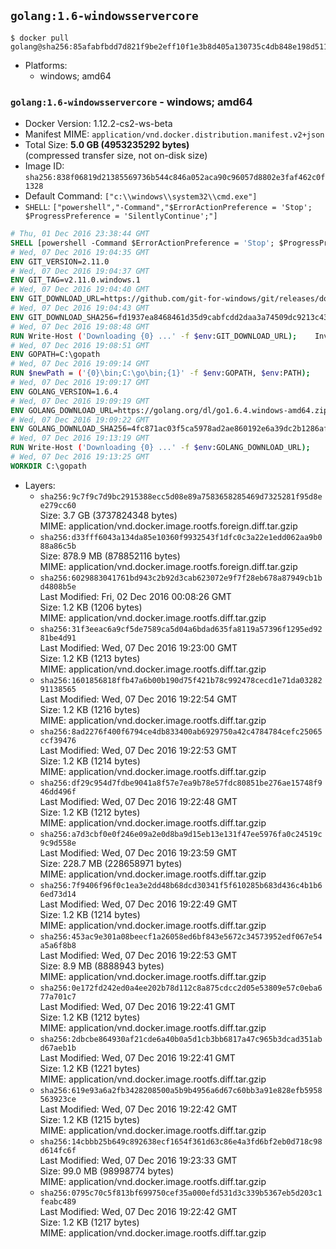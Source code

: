 ## `golang:1.6-windowsservercore`

```console
$ docker pull golang@sha256:85afabfbdd7d821f9be2eff10f1e3b8d405a130735c4db848e198d51190d2de7
```

-	Platforms:
	-	windows; amd64

### `golang:1.6-windowsservercore` - windows; amd64

-	Docker Version: 1.12.2-cs2-ws-beta
-	Manifest MIME: `application/vnd.docker.distribution.manifest.v2+json`
-	Total Size: **5.0 GB (4953235292 bytes)**  
	(compressed transfer size, not on-disk size)
-	Image ID: `sha256:838f06819d21385569736b544c846a052aca90c96057d8802e3faf462c0f1328`
-	Default Command: `["c:\\windows\\system32\\cmd.exe"]`
-	`SHELL`: `["powershell","-Command","$ErrorActionPreference = 'Stop'; $ProgressPreference = 'SilentlyContinue';"]`

```dockerfile
# Thu, 01 Dec 2016 23:38:44 GMT
SHELL [powershell -Command $ErrorActionPreference = 'Stop'; $ProgressPreference = 'SilentlyContinue';]
# Wed, 07 Dec 2016 19:04:35 GMT
ENV GIT_VERSION=2.11.0
# Wed, 07 Dec 2016 19:04:37 GMT
ENV GIT_TAG=v2.11.0.windows.1
# Wed, 07 Dec 2016 19:04:40 GMT
ENV GIT_DOWNLOAD_URL=https://github.com/git-for-windows/git/releases/download/v2.11.0.windows.1/Git-2.11.0-64-bit.exe
# Wed, 07 Dec 2016 19:04:43 GMT
ENV GIT_DOWNLOAD_SHA256=fd1937ea8468461d35d9cabfcdd2daa3a74509dc9213c43c2b9615e8f0b85086
# Wed, 07 Dec 2016 19:08:48 GMT
RUN Write-Host ('Downloading {0} ...' -f $env:GIT_DOWNLOAD_URL); 	Invoke-WebRequest -Uri $env:GIT_DOWNLOAD_URL -OutFile 'git.exe'; 		Write-Host ('Verifying sha256 ({0}) ...' -f $env:GIT_DOWNLOAD_SHA256); 	if ((Get-FileHash git.exe -Algorithm sha256).Hash -ne $env:GIT_DOWNLOAD_SHA256) { 		Write-Host 'FAILED!'; 		exit 1; 	}; 		Write-Host 'Installing ...'; 	Start-Process 		-Wait 		-FilePath ./git.exe 		-ArgumentList @( 			'/VERYSILENT', 			'/NORESTART', 			'/NOCANCEL', 			'/SP-', 			'/SUPPRESSMSGBOXES', 						'/COMPONENTS=assoc_sh', 						'/DIR=C:\git' 		); 		Write-Host 'Updating PATH ...'; 	$env:PATH = 'C:\git\bin;C:\git\mingw64\bin;C:\git\usr\bin;' + $env:PATH; 	[Environment]::SetEnvironmentVariable('PATH', $env:PATH, [EnvironmentVariableTarget]::Machine); 		Write-Host 'Verifying install ...'; 	Write-Host '  git --version'; git --version; 	Write-Host '  bash --version'; bash --version; 	Write-Host '  curl --version'; curl.exe --version; 		Write-Host 'Removing installer ...'; 	Remove-Item git.exe -Force; 		Write-Host 'Complete.';
# Wed, 07 Dec 2016 19:08:51 GMT
ENV GOPATH=C:\gopath
# Wed, 07 Dec 2016 19:09:14 GMT
RUN $newPath = ('{0}\bin;C:\go\bin;{1}' -f $env:GOPATH, $env:PATH); 	Write-Host ('Updating PATH: {0}' -f $newPath); 	[Environment]::SetEnvironmentVariable('PATH', $newPath, [EnvironmentVariableTarget]::Machine);
# Wed, 07 Dec 2016 19:09:17 GMT
ENV GOLANG_VERSION=1.6.4
# Wed, 07 Dec 2016 19:09:19 GMT
ENV GOLANG_DOWNLOAD_URL=https://golang.org/dl/go1.6.4.windows-amd64.zip
# Wed, 07 Dec 2016 19:09:22 GMT
ENV GOLANG_DOWNLOAD_SHA256=4fc871ac03f5ca5978ad2ae860192e6a39dc2b1286afbe86f4947faab84ab231
# Wed, 07 Dec 2016 19:13:19 GMT
RUN Write-Host ('Downloading {0} ...' -f $env:GOLANG_DOWNLOAD_URL); 	Invoke-WebRequest -Uri $env:GOLANG_DOWNLOAD_URL -OutFile 'go.zip'; 		Write-Host ('Verifying sha256 ({0}) ...' -f $env:GOLANG_DOWNLOAD_SHA256); 	if ((Get-FileHash go.zip -Algorithm sha256).Hash -ne $env:GOLANG_DOWNLOAD_SHA256) { 		Write-Host 'FAILED!'; 		exit 1; 	}; 		Write-Host 'Expanding ...'; 	Expand-Archive go.zip -DestinationPath C:\; 		Write-Host 'Verifying install ("go version") ...'; 	go version; 		Write-Host 'Removing ...'; 	Remove-Item go.zip -Force; 		Write-Host 'Complete.';
# Wed, 07 Dec 2016 19:13:25 GMT
WORKDIR C:\gopath
```

-	Layers:
	-	`sha256:9c7f9c7d9bc2915388ecc5d08e89a7583658285469d7325281f95d8ee279cc60`  
		Size: 3.7 GB (3737824348 bytes)  
		MIME: application/vnd.docker.image.rootfs.foreign.diff.tar.gzip
	-	`sha256:d33fff6043a134da85e10360f9932543f1dfc0c3a22e1edd062aa9b088a86c5b`  
		Size: 878.9 MB (878852116 bytes)  
		MIME: application/vnd.docker.image.rootfs.foreign.diff.tar.gzip
	-	`sha256:6029883041761bd943c2b92d3cab623072e9f7f28eb678a87949cb1bd4808b5e`  
		Last Modified: Fri, 02 Dec 2016 00:08:26 GMT  
		Size: 1.2 KB (1206 bytes)  
		MIME: application/vnd.docker.image.rootfs.diff.tar.gzip
	-	`sha256:31f3eeac6a9cf5de7589ca5d04a6bdad635fa8119a57396f1295ed9281be4d91`  
		Last Modified: Wed, 07 Dec 2016 19:23:00 GMT  
		Size: 1.2 KB (1213 bytes)  
		MIME: application/vnd.docker.image.rootfs.diff.tar.gzip
	-	`sha256:1601856818ffb47a6b00b190d75f421b78c992478cecd1e71da0328291138565`  
		Last Modified: Wed, 07 Dec 2016 19:22:54 GMT  
		Size: 1.2 KB (1216 bytes)  
		MIME: application/vnd.docker.image.rootfs.diff.tar.gzip
	-	`sha256:8ad2276f400f6794ce4db833400ab6929750a42c4784784cefc25065ccf39476`  
		Last Modified: Wed, 07 Dec 2016 19:22:53 GMT  
		Size: 1.2 KB (1214 bytes)  
		MIME: application/vnd.docker.image.rootfs.diff.tar.gzip
	-	`sha256:df29c954d7fdbe9041a8f57e7ea9b78e57fdc80851be276ae15748f946dd496f`  
		Last Modified: Wed, 07 Dec 2016 19:22:48 GMT  
		Size: 1.2 KB (1212 bytes)  
		MIME: application/vnd.docker.image.rootfs.diff.tar.gzip
	-	`sha256:a7d3cbf0e0f246e09a2e0d8ba9d15eb13e131f47ee5976fa0c24519c9c9d558e`  
		Last Modified: Wed, 07 Dec 2016 19:23:59 GMT  
		Size: 228.7 MB (228658971 bytes)  
		MIME: application/vnd.docker.image.rootfs.diff.tar.gzip
	-	`sha256:7f9406f96f0c1ea3e2dd48b68dcd30341f5f610285b683d436c4b1b66ed73d14`  
		Last Modified: Wed, 07 Dec 2016 19:22:49 GMT  
		Size: 1.2 KB (1214 bytes)  
		MIME: application/vnd.docker.image.rootfs.diff.tar.gzip
	-	`sha256:453ac9e301a08beecf1a26058ed6bf843e5672c34573952edf067e54a5a6f8b8`  
		Last Modified: Wed, 07 Dec 2016 19:22:53 GMT  
		Size: 8.9 MB (8888943 bytes)  
		MIME: application/vnd.docker.image.rootfs.diff.tar.gzip
	-	`sha256:0e172fd242ed0a4ee202b78d112c8a875cdcc2d05e53809e57c0eba677a701c7`  
		Last Modified: Wed, 07 Dec 2016 19:22:41 GMT  
		Size: 1.2 KB (1212 bytes)  
		MIME: application/vnd.docker.image.rootfs.diff.tar.gzip
	-	`sha256:2dbcbe864930af21cde6a40b0a5d1cb3bb6817a47c965b3dcad351abd67aeb1b`  
		Last Modified: Wed, 07 Dec 2016 19:22:41 GMT  
		Size: 1.2 KB (1221 bytes)  
		MIME: application/vnd.docker.image.rootfs.diff.tar.gzip
	-	`sha256:619e93a6a2fb3428208500a5b9b4956a6d67c60bb3a91e828efb5958563923ce`  
		Last Modified: Wed, 07 Dec 2016 19:22:42 GMT  
		Size: 1.2 KB (1215 bytes)  
		MIME: application/vnd.docker.image.rootfs.diff.tar.gzip
	-	`sha256:14cbbb25b649c892638ecf1654f361d63c86e4a3fd6bf2eb0d718c98d614fc6f`  
		Last Modified: Wed, 07 Dec 2016 19:23:33 GMT  
		Size: 99.0 MB (98998774 bytes)  
		MIME: application/vnd.docker.image.rootfs.diff.tar.gzip
	-	`sha256:0795c70c5f813bf699750cef35a000efd531d3c339b5367eb5d203c1feabc489`  
		Last Modified: Wed, 07 Dec 2016 19:22:42 GMT  
		Size: 1.2 KB (1217 bytes)  
		MIME: application/vnd.docker.image.rootfs.diff.tar.gzip
